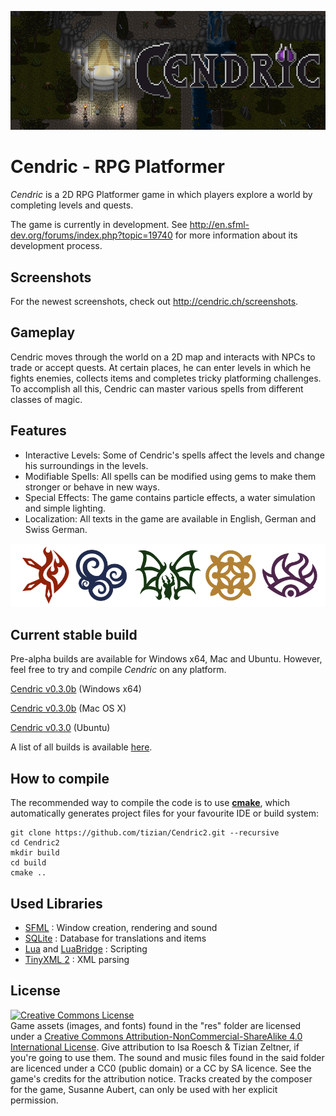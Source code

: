 ![cendric logo](images/logo.png)
# Cendric - RPG Platformer

*Cendric* is a 2D RPG Platformer game in which players explore a world by completing levels and quests.

The game is currently in development. See http://en.sfml-dev.org/forums/index.php?topic=19740 for more information about its development process.

## Screenshots

For the newest screenshots, check out http://cendric.ch/screenshots.

## Gameplay

Cendric moves through the world on a 2D map and interacts with NPCs to trade or accept quests. At certain places, he can enter levels in which he fights enemies, collects items and completes tricky platforming challenges. To accomplish all this, Cendric can master various spells from different classes of magic.

## Features

- Interactive Levels: Some of Cendric's spells affect the levels and change his surroundings in the levels.
- Modifiable Spells: All spells can be modified using gems to make them stronger or behave in new ways.
- Special Effects: The game contains particle effects, a water simulation and simple lighting.
- Localization: All texts in the game are available in English, German and Swiss German.

![cendric icons](images/icons.png)

## Current stable build

Pre-alpha builds are available for Windows x64, Mac and Ubuntu. However, feel free to try and compile *Cendric* on any platform.

[Cendric v0.3.0b](https://github.com/tizian/Cendric2/releases/download/v0.3.0/Cendric_v0.3.0b_win64.zip) (Windows x64)

[Cendric v0.3.0b](https://github.com/tizian/Cendric2/releases/download/v0.3.0/cendric_v0.3.0b_mac.zip) (Mac OS X)

[Cendric v0.3.0](https://github.com/tizian/Cendric2/releases/download/v0.3.0/Cendric_v0.3.0_ubuntu.tar.gz) (Ubuntu)


A list of all builds is available [here](https://github.com/tizian/Cendric2/releases).

## How to compile

The recommended way to compile the code is to use [**cmake**](https://cmake.org/), which automatically generates project files for your favourite IDE or build system:
```
git clone https://github.com/tizian/Cendric2.git --recursive
cd Cendric2
mkdir build
cd build
cmake ..
```

## Used Libraries

* [SFML](http://www.sfml-dev.org/) : Window creation, rendering and sound
* [SQLite](https://www.sqlite.org/) : Database for translations and items
* [Lua](http://www.lua.org/work/) and [LuaBridge](https://github.com/vinniefalco/LuaBridge) : Scripting
* [TinyXML 2](http://www.grinninglizard.com/tinyxml2/index.html) : XML parsing

## License

<a rel="license" href="http://creativecommons.org/licenses/by-nc-sa/4.0/"><img alt="Creative Commons License" style="border-width:0" src="https://i.creativecommons.org/l/by-nc-sa/4.0/88x31.png" /></a><br />Game assets (images, and fonts) found in the "res" folder are licensed under a <a rel="license" href="http://creativecommons.org/licenses/by-nc-sa/4.0/">Creative Commons Attribution-NonCommercial-ShareAlike 4.0 International License</a>. Give attribution to Isa Roesch & Tizian Zeltner, if you're going to use them. The sound and music files found in the said folder are licenced under a CC0 (public domain) or a CC by SA licence. See the game's credits for the attribution notice. Tracks created by the composer for the game, Susanne Aubert, can only be used with her explicit permission.

